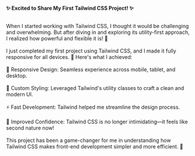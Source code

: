 <br>
<br>
<b>✨ Excited to Share My First Tailwind CSS Project! ✨</b>
<br>
<br>
<p>When I started working with Tailwind CSS, I thought it would be challenging and overwhelming. But after diving in and exploring its utility-first approach, I realized how powerful and flexible it is! 🚀
<br>
<br>
I just completed my first project using Tailwind CSS, and I made it fully responsive for all devices. 🌟 Here's what I achieved:
  <br>
<br>
📱 Responsive Design: Seamless experience across mobile, tablet, and desktop.
  <br>
<br>
🎨 Custom Styling: Leveraged Tailwind's utility classes to craft a clean and modern UI.
  <br>
<br>
⚡ Fast Development: Tailwind helped me streamline the design process.
  <br>
<br>
🚀 Improved Confidence: Tailwind CSS is no longer intimidating—it feels like second nature now!
  <br>
<br>
This project has been a game-changer for me in understanding how Tailwind CSS makes front-end development simpler and more efficient. 🌈
</p>






